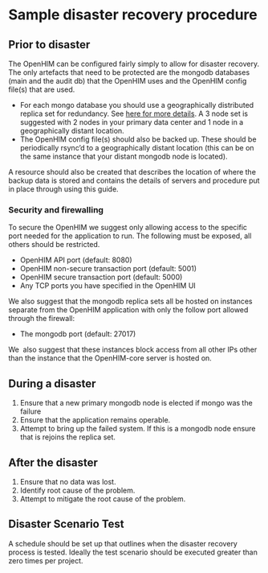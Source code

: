 Sample disaster recovery procedure
==================================

## Prior to disaster

The OpenHIM can be configured fairly simply to allow for disaster recovery. The only artefacts that need to be protected are the mongodb databases (main and the audit db) that the OpenHIM uses and the OpenHIM config file(s) that are used.

*   For each mongo database you should use a geographically distributed replica set for redundancy. See [here for more details](http://docs.mongodb.org/manual/tutorial/deploy-geographically-distributed-replica-set/). A 3 node set is suggested with 2 nodes in your primary data center and 1 node in a geographically distant location.
*   The OpenHIM config file(s) should also be backed up. These should be periodically rsync’d to a geographically distant location (this can be on the same instance that your distant mongodb node is located).

A resource should also be created that describes the location of where the backup data is stored and contains the details of servers and procedure put in place through using this guide.

### Security and firewalling

To secure the OpenHIM we suggest only allowing access to the specific port needed for the application to run. The following must be exposed, all others should be restricted.

*   OpenHIM API port (default: 8080)
*   OpenHIM non-secure transaction port (default: 5001)
*   OpenHIM secure transaction port (default: 5000)
*   Any TCP ports you have specified in the OpenHIM UI

We also suggest that the mongodb replica sets all be hosted on instances separate from the OpenHIM application with only the follow port allowed through the firewall:

*   The mongodb port (default: 27017)

We  also suggest that these instances block access from all other IPs other than the instance that the OpenHIM-core server is hosted on.

## During a disaster

1.  Ensure that a new primary mongodb node is elected if mongo was the failure
2.  Ensure that the application remains operable.
3.  Attempt to bring up the failed system. If this is a mongodb node ensure that is rejoins the replica set.

## After the disaster

1.  Ensure that no data was lost.
2.  Identify root cause of the problem.
3.  Attempt to mitigate the root cause of the problem.

## Disaster Scenario Test

A schedule should be set up that outlines when the disaster recovery process is tested. Ideally the test scenario should be executed greater than zero times per project.